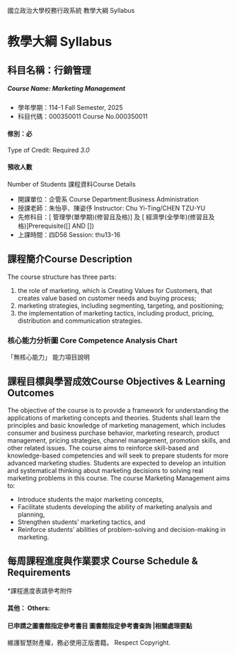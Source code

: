 國立政治大學校務行政系統 教學大綱 Syllabus
# 教學大綱 Syllabus
##  科目名稱：行銷管理 
#####  Course Name: Marketing Management
  * 學年學期：114-1 Fall Semester, 2025 
  * 科目代碼：000350011 Course No.000350011
#### 修別：必
Type of Credit: Required 
_3.0_
#### 預收人數
Number of Students
課程資料Course Details
  * 開課單位：企管系 Course Department:Business Administration 
  * 授課老師：朱怡亭、陳姿伃 Instructor: Chu Yi-Ting/CHEN TZU-YU 
  * 先修科目：[ 管理學(單學期)(修習且及格)] 及 [ 經濟學(全學年)(修習且及格)]Prerequisite([] AND [])
  * 上課時間：四D56 Session: thu13-16
##  課程簡介Course Description
The course structure has three parts:
1) the role of marketing, which is Creating Values for Customers, that creates value based on customer needs and buying process;
2) marketing strategies, including segmenting, targeting, and positioning;
3) the implementation of marketing tactics, including product, pricing, distribution and communication strategies.
###  核心能力分析圖 Core Competence Analysis Chart
「無核心能力」 
能力項目說明
##  課程目標與學習成效Course Objectives & Learning Outcomes 
The objective of the course is to provide a framework for understanding the applications of marketing concepts and theories. Students shall learn the principles and basic knowledge of marketing management, which includes consumer and business purchase behavior, marketing research, product management, pricing strategies, channel management, promotion skills, and other related issues. The course aims to reinforce skill-based and knowledge-based competencies and will seek to prepare students for more advanced marketing studies. Students are expected to develop an intuition and systematical thinking about marketing decisions to solving real marketing problems in this course.
The course Marketing Management aims to:
  * Introduce students the major marketing concepts, 
  * Facilitate students developing the ability of marketing analysis and planning,
  * Strengthen students’ marketing tactics, and 
  * Reinforce students’ abilities of problem-solving and decision-making in marketing.
##  每周課程進度與作業要求 Course Schedule & Requirements
*課程進度表請參考附件
####  其他： Others:
####  已申請之圖書館指定參考書目  圖書館指定參考書查詢 |相關處理要點
維護智慧財產權，務必使用正版書籍。 Respect Copyright.